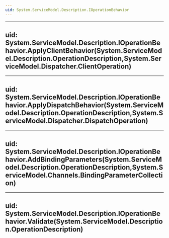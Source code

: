 ```yaml
---
uid: System.ServiceModel.Description.IOperationBehavior
---
```


---
uid: System.ServiceModel.Description.IOperationBehavior.ApplyClientBehavior(System.ServiceModel.Description.OperationDescription,System.ServiceModel.Dispatcher.ClientOperation)
---

---
uid: System.ServiceModel.Description.IOperationBehavior.ApplyDispatchBehavior(System.ServiceModel.Description.OperationDescription,System.ServiceModel.Dispatcher.DispatchOperation)
---

---
uid: System.ServiceModel.Description.IOperationBehavior.AddBindingParameters(System.ServiceModel.Description.OperationDescription,System.ServiceModel.Channels.BindingParameterCollection)
---

---
uid: System.ServiceModel.Description.IOperationBehavior.Validate(System.ServiceModel.Description.OperationDescription)
---
